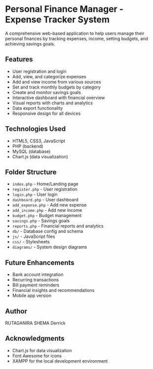 # Personal Finance Manager - Expense Tracker System

A comprehensive web-based application to help users manage their personal finances by tracking expenses, income, setting budgets, and achieving savings goals.

## Features
- User registration and login
- Add, view, and categorize expenses
- Add and view income from various sources
- Set and track monthly budgets by category
- Create and monitor savings goals
- Interactive dashboard with financial overview
- Visual reports with charts and analytics
- Data export functionality
- Responsive design for all devices

## Technologies Used
- HTML5, CSS3, JavaScript
- PHP (backend)
- MySQL (database)
- Chart.js (data visualization)

## Folder Structure
- `index.php` - Home/Landing page
- `register.php` - User registration
- `login.php` - User login
- `dashboard.php` - User dashboard
- `add_expense.php` - Add new expense
- `add_income.php` - Add new income
- `budget.php` - Budget management
- `savings.php` - Savings goals
- `reports.php` - Financial reports and analytics
- `db/` - Database config and schema
- `js/` - JavaScript files
- `css/` - Stylesheets
- `diagrams/` - System design diagrams

## Future Enhancements
- Bank account integration
- Recurring transactions
- Bill payment reminders
- Financial insights and recommendations
- Mobile app version

## Author
RUTAGANIRA SHEMA Derrick

## Acknowledgments
- Chart.js for data visualization
- Font Awesome for icons
- XAMPP for the local development environment 
